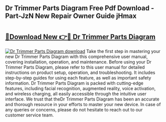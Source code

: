 ## Dr Trimmer Parts Diagram Free Pdf Download - Part-JzN New Repair Owner Guide jHmax

# <h2><a href="http://dfp0yuo.blite.top/?on=Dr+Trimmer+Parts+Diagram">🔗Download New 👉🔴 Dr Trimmer Parts Diagram</a></h2>

[![Dr Trimmer Parts Diagram download](https://i.imgur.com/lujVjoI.png)](http://dfp0yuo.blite.top/?on=Dr+Trimmer+Parts+Diagram)
Take the first step in mastering your new Dr Trimmer Parts Diagram with this comprehensive user manual, covering installation, operation, and maintenance. Before using your Dr Trimmer Parts Diagram, please refer to this user manual for detailed instructions on product setup, operation, and troubleshooting. It includes step-by-step guides for using each feature, as well as important safety information. Dr Trimmer Parts Diagram is packed with cutting-edge features, including facial recognition, augmented reality, voice activation, and wireless charging, all easily accessible through the intuitive user interface. We trust that theDr Trimmer Parts Diagram has been an accurate and thorough resource in your efforts to master your new device. In case of any queries or concerns, please do not hesitate to reach out to our customer service team.
